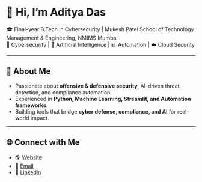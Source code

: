 # 👋 Hi, I’m Aditya Das  

🎓 Final-year B.Tech in Cybersecurity | Mukesh Patel School of Technology Management & Engineering, NMIMS Mumbai  
🔐 Cybersecurity | 🤖 Artificial Intelligence | 📊 Automation | ☁️ Cloud Security  

---

## 🚀 About Me  
- Passionate about **offensive & defensive security**, AI-driven threat detection, and compliance automation.  
- Experienced in **Python, Machine Learning, Streamlit, and Automation frameworks**.  
- Building tools that bridge **cyber defense, compliance, and AI** for real-world impact.  

---

## 🌐 Connect with Me  
- 🌎 [Website](https://adityadas.com)  
- 📧 [Email](mailto:aditya2303das@gmail.com)  
- 💼 [LinkedIn](https://www.linkedin.com/in/adityadas20/)  
